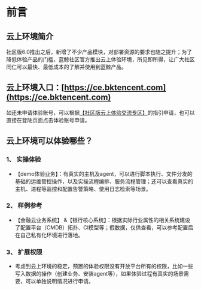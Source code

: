 # 前言

## 云上环境简介

社区版6.0推出之后，新增了不少产品模块，对部署资源的要求也随之提升；为了降低体验产品的门槛，蓝鲸社区官方推出云上体验环境，所见即所得，让广大社区同仁可以最快、最低成本的了解并使用到蓝鲸产品。

## 云上环境入口：[https://ce.bktencent.com](https://ce.bktencent.com)

如还未申请体验账号，可以根据[【社区版云上体验交流专区】](https://bk.tencent.com/s-mart/community/question/5612)的指引申请，也可以直接在登陆页面点击体验账号申请。

## 云上环境可以体验哪些？
### 1、 实操体验
- 【demo体验业务】：有真实的主机及agent，可以进行脚本执行、文件分发的基础的运维管控操作，以及实操流程编排、服务流程管理；还可以查看真实的主机、进程等监控和配置告警策略、使用日志检索等场景。
### 2、 样例参考
- 【金融云业务系统】 &【银行核心系统】：根据实际行业属性的相关系统建设了配置平台（CMDB）拓扑、CI模型等；假数据，仅供查看，可以参考配置后在自己私有化环境进行落地。
### 3、 扩展权限
- 考虑到云上环境的稳定，预置的体验权限没有开放平台所有的权限，比如一些写入数据的操作（创建业务、安装agent等），如果体验过程有真实的场景需要，可以单独说明情况进行申请。

